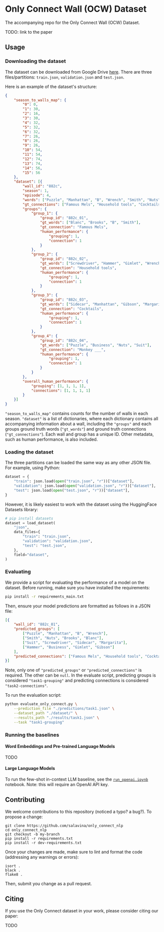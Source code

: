 # Only Connect Wall (OCW) Dataset

The accompanying repo for the Only Connect Wall (OCW) Dataset.

TODO: link to the paper

## Usage

### Downloading the dataset

The dataset can be downloaded from Google Drive [here](https://drive.google.com/drive/folders/1118w_ydBSBWUru5cPlyGY9TMrgd993f3?usp=sharing). There are three files/partitions: `train.json`, `validation.json` and `test.json`.

Here is an example of the dataset's structure:


```json
{
	"season_to_walls_map": {
		"0": 0,
		"1": 30,
		"2": 16,
		"3": 30,
		"4": 32,
		"5": 32,
		"6": 32,
		"7": 26,
		"8": 26,
		"9": 26,
		"10": 54,
		"11": 54,
		"12": 74,
		"13": 74,
		"14": 56,
		"15": 56
	},
	"dataset": [{
		"wall_id": "882c",
		"season": 1,
		"episode": 4,
		"words": ["Puzzle", "Manhattan", "B", "Wrench", "Smith", "Nuts", "Brooks", "Blanc", "Suit", "Screwdriver", "Sidecar", "Margarita", "Hammer", "Business", "Gimlet", "Gibson"],
		"gt_connections": ["Famous Mels", "Household tools", "Cocktails", "Monkey ___"],
		"groups": {
			"group_1": {
				"group_id": "882c_01",
				"gt_words": ["Blanc", "Brooks", "B", "Smith"],
				"gt_connection": "Famous Mels",
				"human_performance": {
					"grouping": 1,
					"connection": 1
				}
			},
			"group_2": {
				"group_id": "882c_02",
				"gt_words": ["Screwdriver", "Hammer", "Gimlet", "Wrench"],
				"gt_connection": "Household tools",
				"human_performance": {
					"grouping": 1,
					"connection": 1
				}
			},
			"group_3": {
				"group_id": "882c_03",
				"gt_words": ["Sidecar", "Manhattan", "Gibson", "Margarita"],
				"gt_connection": "Cocktails",
				"human_performance": {
					"grouping": 1,
					"connection": 1
				}
			},
			"group_4": {
				"group_id": "882c_04",
				"gt_words": ["Puzzle", "Business", "Nuts", "Suit"],
				"gt_connection": "Monkey ___",
				"human_performance": {
					"grouping": 1,
					"connection": 1
				}
			}
		},
		"overall_human_performance": {
			"grouping": [1, 1, 1, 1],
			"connections": [1, 1, 1, 1]
		}
	}]
}
```

`"season_to_walls_map"` contains counts for the number of walls in each season. `"dataset"` is a list of dictionaries, where each dictionary contains all accompanying information about a wall, including the `"groups"` and each groups ground truth words (`"gt_words"`) and ground truth connections (`"gt_connections"`). Each wall and group has a unique ID. Other metadata, such as human performance, is also included.

### Loading the dataset

The three partitions can be loaded the same way as any other JSON file. For example, using Python:

```python
dataset = {
    "train": json.load(open("train.json", "r"))["dataset"],
    "validation": json.load(open("validation.json", "r"))["dataset"],
    "test": json.load(open("test.json", "r"))["dataset"],
}
```

However, it is likely easiest to work with the dataset using the HuggingFace Datasets library:

```python
# pip install datasets
dataset = load_dataset(
    "json",
    data_files={
        "train": "train.json",
        "validation": "validation.json",
        "test": "test.json",
    },
    field="dataset",
)
```

### Evaluating

We provide a script for evaluating the performance of a model on the dataset. Before running, make sure you have installed the requirements:

```bash
pip install -r requirements_main.txt
```

Then, ensure your model predictions are formatted as follows in a JSON file:

```json
[{
	"wall_id": "882c_01",
	"predicted_groups": [
		["Puzzle", "Manhattan", "B", "Wrench"],
		["Smith", "Nuts", "Brooks", "Blanc"],
		["Suit", "Screwdriver", "Sidecar", "Margarita"],
		["Hammer", "Business", "Gimlet", "Gibson"]
	],
	"predicted_connections": ["Famous Mels", "Household tools", "Cocktails", "Monkey ___"]
}]
```

Note, only one of `"predicted_groups"` or `"predicted_connections"` is required. The other can be `null`. In the evaluate script, predicting groups is considered `"task1-grouping"` and predicting connections is considered `"task2-connections"`.

To run the evaluation script:

```bash
python evaluate_only_connect.py \
    --prediction_file "./predictions/task1.json" \
    --dataset_path "./dataset/" \
    --results_path "./results/task1.json" \
    --task "task1-grouping"
```

### Running the baselines

#### Word Embeddings and Pre-trained Language Models

TODO

#### Large Language Models

To run the few-shot in-context LLM baseline, see the [`run_openai.ipynb`](run_openai.ipynb) notebook. Note: this will require an OpenAI API key.

## Contributing

We welcome contributions to this repository (noticed a typo? a bug?). To propose a change:

```
git clone https://github.com/salavina/only_connect_nlp
cd only_connect_nlp
git checkout -b my-branch
pip install -r requirements.txt
pip install -r dev-requirements.txt
```

Once your changes are made, make sure to lint and format the code (addressing any warnings or errors):

```
isort .
black .
flake8 .
```

Then, submit you change as a pull request.

## Citing

If you use the Only Connect dataset in your work, please consider citing our paper:

TODO

